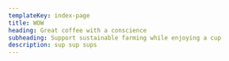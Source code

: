 ```yaml
---
templateKey: index-page
title: WOW
heading: Great coffee with a conscience
subheading: Support sustainable farming while enjoying a cup
description: sup sup sups
---
```

